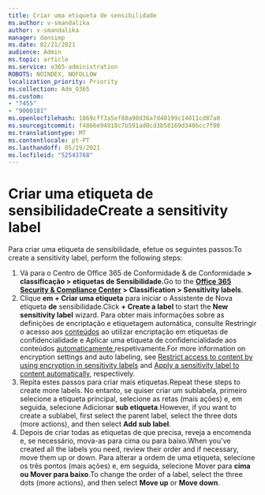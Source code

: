 ```yaml
---
title: Criar uma etiqueta de sensibilidade
ms.author: v-smandalika
author: v-smandalika
manager: dansimp
ms.date: 02/21/2021
audience: Admin
ms.topic: article
ms.service: o365-administration
ROBOTS: NOINDEX, NOFOLLOW
localization_priority: Priority
ms.collection: Adm_O365
ms.custom:
- "7455"
- "9000181"
ms.openlocfilehash: 1869cff3a5ef80a90d36a7d40199c14011cd87a0
ms.sourcegitcommit: f4866e94918c7b591ad0cd3b58169d340bcc7f00
ms.translationtype: MT
ms.contentlocale: pt-PT
ms.lasthandoff: 05/19/2021
ms.locfileid: "52543768"
---
```

# <a name="create-a-sensitivity-label"></a><span data-ttu-id="3baa5-102">Criar uma etiqueta de sensibilidade</span><span class="sxs-lookup"><span data-stu-id="3baa5-102">Create a sensitivity label</span></span>

<span data-ttu-id="3baa5-103">Para criar uma etiqueta de sensibilidade, efetue os seguintes passos:</span><span class="sxs-lookup"><span data-stu-id="3baa5-103">To create a sensitivity label, perform the following steps:</span></span>

1. <span data-ttu-id="3baa5-104">Vá para o Centro de Office 365 de Conformidade & de Conformidade **[](https://sip.protection.office.com/) > classificação > etiquetas de Sensibilidade.**</span><span class="sxs-lookup"><span data-stu-id="3baa5-104">Go to the **[Office 365 Security & Compliance Center](https://sip.protection.office.com/) > Classification > Sensitivity labels**.</span></span>
2. <span data-ttu-id="3baa5-105">Clique **em + Criar uma etiqueta** para iniciar o Assistente de Nova etiqueta **de** sensibilidade.</span><span class="sxs-lookup"><span data-stu-id="3baa5-105">Click **+ Create a label** to start the **New sensitivity label** wizard.</span></span> <span data-ttu-id="3baa5-106">Para obter mais informações sobre as definições de encriptação e etiquetagem automática, consulte Restringir o acesso aos [conteúdos](/microsoft-365/compliance/encryption-sensitivity-labels) ao utilizar encriptação em etiquetas de confidencialidade e Aplicar uma etiqueta de confidencialidade aos conteúdos [automaticamente,](/microsoft-365/compliance/apply-sensitivity-label-automatically)respetivamente.</span><span class="sxs-lookup"><span data-stu-id="3baa5-106">For more information on encryption settings and auto labeling, see [Restrict access to content by using encryption in sensitivity labels](/microsoft-365/compliance/encryption-sensitivity-labels) and [Apply a sensitivity label to content automatically](/microsoft-365/compliance/apply-sensitivity-label-automatically), respectively.</span></span>
3. <span data-ttu-id="3baa5-107">Repita estes passos para criar mais etiquetas.</span><span class="sxs-lookup"><span data-stu-id="3baa5-107">Repeat these steps to create more labels.</span></span> <span data-ttu-id="3baa5-108">No entanto, se quiser criar um sublabela, primeiro selecione a etiqueta principal, selecione as retas (mais ações) e, em seguida, selecione Adicionar **sub etiqueta**.</span><span class="sxs-lookup"><span data-stu-id="3baa5-108">However, if you want to create a sublabel, first select the parent label, select the three dots (more actions), and then select **Add sub label**.</span></span>
4. <span data-ttu-id="3baa5-109">Depois de criar todas as etiquetas de que precisa, reveja a encomenda e, se necessário, mova-as para cima ou para baixo.</span><span class="sxs-lookup"><span data-stu-id="3baa5-109">When you've created all the labels you need, review their order and if necessary, move them up or down.</span></span> <span data-ttu-id="3baa5-110">Para alterar a ordem de uma etiqueta, selecione os três pontos (mais ações) e, em seguida, selecione Mover para **cima** **ou Mover para baixo**.</span><span class="sxs-lookup"><span data-stu-id="3baa5-110">To change the order of a label, select the three dots (more actions), and then select **Move up** or **Move down**.</span></span> 
